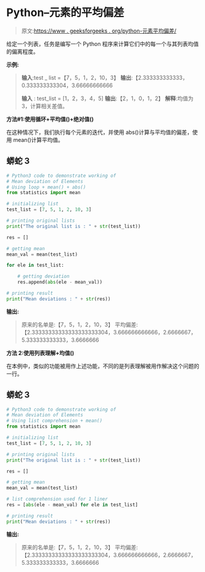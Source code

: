 # Python–元素的平均偏差

> 原文:[https://www . geeksforgeeks . org/python-元素平均偏差/](https://www.geeksforgeeks.org/python-mean-deviation-of-elements/)

给定一个列表，任务是编写一个 Python 程序来计算它们中的每一个与其列表均值的偏离程度。

**示例:**

> **输入**:test _ list =【7，5，1，2，10，3】
> **输出**:【2.333333333333，0.333333333304，3.66666666666
> 
> **输入** : test_list = [1，2，3，4，5]
> **输出**:【2，1，0，1，2】
> **解释**:均值为 3，计算相关差值。

**方法#1:使用循环+平均值()+绝对值()**

在这种情况下，我们执行每个元素的迭代，并使用 abs()计算与平均值的偏差，使用 mean()计算平均值。

## 蟒蛇 3

```py
# Python3 code to demonstrate working of
# Mean deviation of Elements
# Using loop + mean() + abs()
from statistics import mean

# initializing list
test_list = [7, 5, 1, 2, 10, 3]

# printing original lists
print("The original list is : " + str(test_list))

res = []

# getting mean
mean_val = mean(test_list)

for ele in test_list:

    # getting deviation
    res.append(abs(ele - mean_val))

# printing result
print("Mean deviations : " + str(res))
```

**输出:**

> 原来的名单是:【7，5，1，2，10，3】
> 平均偏差:【2.33333333333333333333304，3.666666666666，2.6666667，5.333333333333，3.6666666

**方法 2:使用列表理解+均值()**

在本例中，类似的功能被用作上述功能，不同的是列表理解被用作解决这个问题的一行。

## 蟒蛇 3

```py
# Python3 code to demonstrate working of
# Mean deviation of Elements
# Using list comprehension + mean()
from statistics import mean

# initializing list
test_list = [7, 5, 1, 2, 10, 3]

# printing original lists
print("The original list is : " + str(test_list))

res = []

# getting mean
mean_val = mean(test_list)

# list comprehension used for 1 liner
res = [abs(ele - mean_val) for ele in test_list]

# printing result
print("Mean deviations : " + str(res))
```

**输出:**

> 原来的名单是:【7，5，1，2，10，3】
> 平均偏差:【2.33333333333333333333304，3.666666666666，2.6666667，5.333333333333，3.6666666